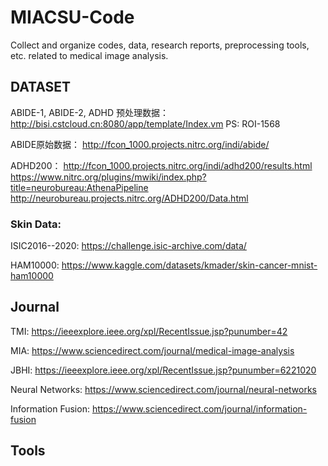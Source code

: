 # MIACSU-Code
Collect and organize codes, data, research reports, preprocessing tools, etc. related to medical image analysis.

## DATASET

ABIDE-1, ABIDE-2, ADHD 预处理数据： http://bisi.cstcloud.cn:8080/app/template/Index.vm  PS: ROI-1568

ABIDE原始数据： http://fcon_1000.projects.nitrc.org/indi/abide/

ADHD200： http://fcon_1000.projects.nitrc.org/indi/adhd200/results.html
		  https://www.nitrc.org/plugins/mwiki/index.php?title=neurobureau:AthenaPipeline
		  http://neurobureau.projects.nitrc.org/ADHD200/Data.html

### Skin Data: 

ISIC2016--2020: https://challenge.isic-archive.com/data/

HAM10000: https://www.kaggle.com/datasets/kmader/skin-cancer-mnist-ham10000
 
## Journal

TMI: https://ieeexplore.ieee.org/xpl/RecentIssue.jsp?punumber=42

MIA: https://www.sciencedirect.com/journal/medical-image-analysis

JBHI: https://ieeexplore.ieee.org/xpl/RecentIssue.jsp?punumber=6221020

Neural Networks: https://www.sciencedirect.com/journal/neural-networks

Information Fusion: https://www.sciencedirect.com/journal/information-fusion


## Tools